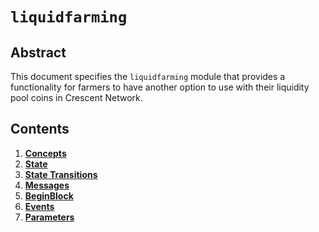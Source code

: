<!-- order: 0 title: Liquidity Overview parent: title: "liquidamm" -->

# `liquidfarming`

## Abstract

This document specifies the `liquidfarming` module that provides a functionality for farmers to have another option to use with their liquidity pool coins in Crescent Network.

## Contents

1. **[Concepts](01_concepts.md)**
2. **[State](02_state.md)**
3. **[State Transitions](03_state_transitions.md)**
4. **[Messages](04_messages.md)**
5. **[BeginBlock](05_begin_block.md)**
6. **[Events](06_events.md)**
7. **[Parameters](07_params.md)**
